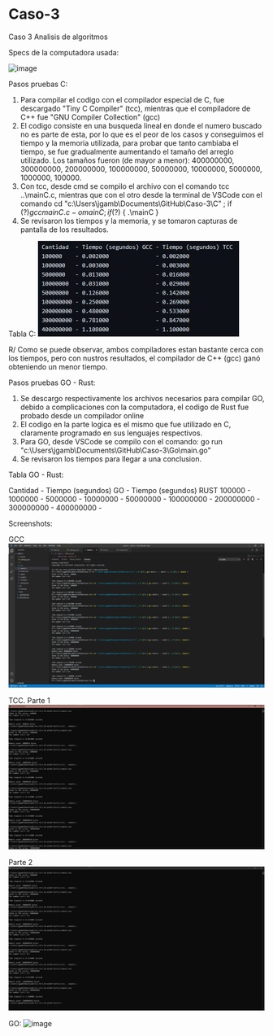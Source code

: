 # Caso-3
 Caso 3 Analisis de algoritmos 
 
 Specs de la computadora usada:
 
 ![image](https://user-images.githubusercontent.com/62961473/110567726-95a85500-8117-11eb-9819-0b27b2681423.png)

 
 Pasos pruebas C:
  1. Para compilar el codigo con el compilador especial de C, fue descargado "Tiny C Compiler" (tcc), mientras que el compiladore de C++ fue "GNU Compiler Collection" (gcc)
  2. El codigo consiste en una busqueda lineal en donde el numero buscado no es parte de esta, por lo que es el peor de los casos y conseguimos el tiempo y la memoria utilizada, para probar que tanto cambiaba el tiempo, se fue gradualmente aumentando el tamaño del arreglo utilizado. Los tamaños fueron (de mayor a menor): 400000000, 300000000, 200000000, 100000000, 50000000, 10000000, 5000000, 1000000, 100000.
  3. Con tcc, desde cmd se compilo el archivo con el comando tcc ..\mainC.c, mientras que con el otro desde la terminal de VSCode con el comando cd "c:\Users\jgamb\Documents\GitHub\Caso-3\C\" ; if ($?) { gcc mainC.c -o mainC } ; if ($?) { .\mainC }
  4. Se revisaron los tiempos y la memoria, y se tomaron capturas de pantalla de los resultados.
  
 Tabla C:
 ![Screenshot](Tabla1.png)

R/ Como se puede observar, ambos compiladores estan bastante cerca con los tiempos, pero con nustros resultados, el compilador de C++ (gcc) ganó obteniendo un menor tiempo.

 Pasos pruebas GO - Rust:
  1. Se descargo respectivamente los archivos necesarios para compilar GO, debido a complicaciones con la computadora, el codigo de Rust fue probado desde un compilador online
  2. El codigo en la parte logica es el mismo que fue utilizado en C, claramente programado en sus lenguajes respectivos.
  3. Para GO, desde VSCode se compilo con el comando: go run "c:\Users\jgamb\Documents\GitHub\Caso-3\Go\main.go"
  4. Se revisaron los tiempos para llegar a una conclusion.

Tabla GO - Rust:

Cantidad  - Tiempo (segundos) GO - Tiempo (segundos) RUST
100000    - 
1000000   -
5000000   -
10000000  -
50000000  -
100000000 -
200000000 -
300000000 -
400000000 -


 Screenshots:
 
 GCC
 ![Screenshot](gcc.png)
 
 TCC. Parte 1
 ![Screenshot](tcc1.png)
 
 Parte 2
 ![Screenshot](tcc2.png)
 
 GO:
 ![image](https://user-images.githubusercontent.com/62961473/110568053-10717000-8118-11eb-85a2-b0e0e745268b.png)

